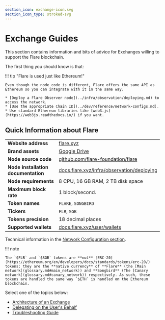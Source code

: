 ```yaml
---
section_icon: exchange-icon.svg
section_icon_type: stroked-svg
---
```


# Exchange Guides

This section contains information and bits of advice for Exchanges willing to support the Flare blockchain.

The first thing you should know is that:

!!! tip "Flare is used just like Ethereum!"

    Even though the node code is different, Flare offers the same API as Ethereum so you can integrate with it in the same way.

    * [Deploy a Flare Observer node](../infra/observation/deploying.md) to access the network.
    * [Use the appropriate Chain ID](../dev/reference/network-configs.md).
    * Use standard Ethereum libraries like [web3.js](https://web3js.readthedocs.io/) if you want.

## Quick Information about Flare

|                                     |                                                                                 |
| ----------------------------------- | ------------------------------------------------------------------------------- |
| **Website address**                 | [flare.xyz](https://flare.xyz)                                                  |
| **Brand assets**                    | [Google Drive][brand-assets]                                                    |
| **Node source code**                | [github.com/flare-foundation/flare][github]                                     |
| **Node installation documentation** | [docs.flare.xyz/infra/observation/deploying](../infra/observation/deploying.md) |
| **Node requirements**               | 8 CPU, 16 GB RAM, 2 TB disk space                                               |
| **Maximum block rate**              | 1 block/second.                                                                 |
| **Token names**                     | `FLARE`, `SONGBIRD`                                                             |
| **Tickers**                         | `FLR`, `SGB`                                                                    |
| **Tokens precision**                | 18 decimal places                                                               |
| **Supported wallets**               | [docs.flare.xyz/user/wallets](../user/wallets/index.md)                         |

[brand-assets]: https://drive.google.com/drive/folders/1mPrtIBb2k88E4f1fguEm3eAXLW74xOry?usp=sharing
[github]: https://github.com/flare-foundation/flare

Technical information in the [Network Configuration section](../dev/reference/network-configs.md).

!!! note

    The `$FLR` and `$SGB` tokens are **not** [ERC-20](https://ethereum.org/en/developers/docs/standards/tokens/erc-20/) tokens: they are the **native currency** of **Flare** (the [Main network](glossary.md#main_network)) and **Songbird** (The [Canary network](glossary.md#canary_network)) respectively. As such, these tokens are handled the same way `$ETH` is handled on the Ethereum blockchain.

Select one of the topics below:

* [Architecture of an Exchange](./architecture.md)
* [Delegating on the User's Behalf](./delegation.md)
* [Troubleshooting Guide](./troubleshooting.md)
